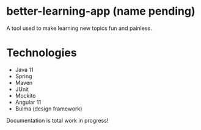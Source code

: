 # better-learning-app (name pending)
A tool used to make learning new topics fun and painless.

# Technologies
- Java 11
- Spring
- Maven
- JUnit
- Mockito
- Angular 11
- Bulma (design framework)

Documentation is total work in progress!
